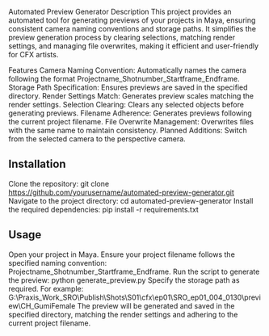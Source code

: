 Automated Preview Generator
Description
This project provides an automated tool for generating previews of your projects in Maya, ensuring consistent camera naming conventions and storage paths. It simplifies the preview generation process by clearing selections, matching render settings, and managing file overwrites, making it efficient and user-friendly for CFX artists.

Features
Camera Naming Convention: Automatically names the camera following the format Projectname_Shotnumber_Startframe_Endframe.
Storage Path Specification: Ensures previews are saved in the specified directory.
Render Settings Match: Generates preview scales matching the render settings.
Selection Clearing: Clears any selected objects before generating previews.
Filename Adherence: Generates previews following the current project filename.
File Overwrite Management: Overwrites files with the same name to maintain consistency.
Planned Additions: Switch from the selected camera to the perspective camera.

## Installation
Clone the repository:
git clone https://github.com/yourusername/automated-preview-generator.git
Navigate to the project directory:
cd automated-preview-generator
Install the required dependencies:
pip install -r requirements.txt

## Usage
Open your project in Maya.
Ensure your project filename follows the specified naming convention: Projectname_Shotnumber_Startframe_Endframe.
Run the script to generate the preview:
python generate_preview.py
Specify the storage path as required. For example:
G:\Praxis_Work_SRO\Publish\Shots\S01\cfx\ep01\SRO_ep01_004_0130\preview\CH_GumiFemale
The preview will be generated and saved in the specified directory, matching the render settings and adhering to the current project filename.

